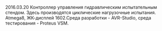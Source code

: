 2016.03.20 
Контроллер управления гидравлическим испытательным стендом. Здесь производятся циклические нагрузочные испытания.
Atmega8, ЖК-дисплей 1602.Среда разработки - AVR-Studio, среда тестирования - Proteus VSM.
